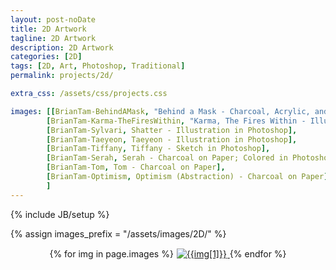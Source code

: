 ```yaml
---
layout: post-noDate
title: 2D Artwork
tagline: 2D Artwork
description: 2D Artwork
categories: [2D]
tags: [2D, Art, Photoshop, Traditional]
permalink: projects/2d/

extra_css: /assets/css/projects.css

images: [[BrianTam-BehindAMask, "Behind a Mask - Charcoal, Acrylic, and Newspaper on Canvas"],
		[BrianTam-Karma-TheFiresWithin, "Karma, The Fires Within - Illustration in Photoshop"],
		[BrianTam-Sylvari, Shatter - Illustration in Photoshop],
		[BrianTam-Taeyeon, Taeyeon - Illustration in Photoshop],
		[BrianTam-Tiffany, Tiffany - Sketch in Photoshop],
		[BrianTam-Serah, Serah - Charcoal on Paper; Colored in Photoshop],
		[BrianTam-Tom, Tom - Charcoal on Paper],
		[BrianTam-Optimism, Optimism (Abstraction) - Charcoal on Paper]
		]
---
```

{% include JB/setup %}

{% assign images_prefix = "/assets/images/2D/" %}

<div class="projects-grid" id="slideshow" style="text-align: center;">
    {% for img in page.images %}
        <a href="{{images_prefix}}{{img[0]}}.jpg" class="project-container">
            <img src="{{images_prefix}}{{img[0]}}-tn.jpg" class="img-responsive" alt="{{img[1]}}" style="margin: 1px; margin-bottom: 3px">
        </a>
    {% endfor %}
</div>

<script>
    $('#slideshow').photobox('a', {history:false, time:0, counter:false});
</script>

<br><br>
